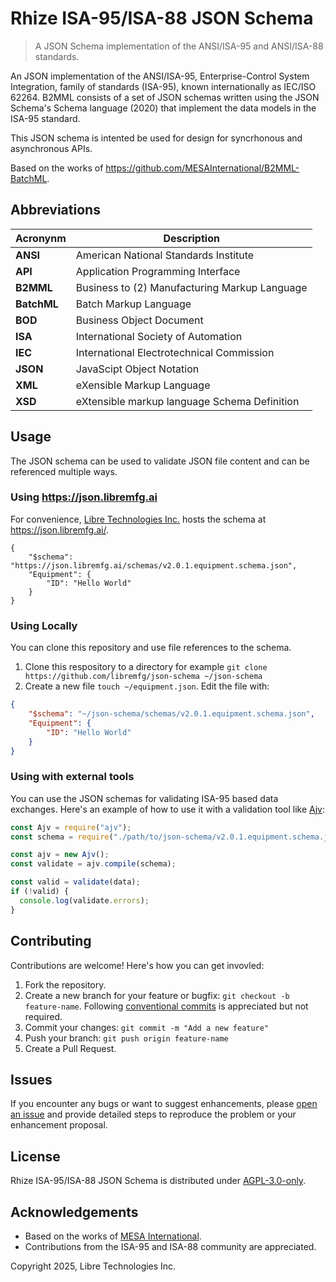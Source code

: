 # Rhize ISA-95/ISA-88 JSON Schema

> A JSON Schema implementation of the ANSI/ISA-95 and ANSI/ISA-88 standards.

An JSON implementation of the ANSI/ISA-95, Enterprise-Control System Integration, family of standards (ISA-95), known internationally as IEC/ISO 62264. B2MML consists of a set of JSON schemas written using the JSON Schema's Schema language (2020) that implement the data models in the ISA-95 standard.

This JSON schema is intented be used for design for syncrhonous and asynchronous APIs.

Based on the works of https://github.com/MESAInternational/B2MML-BatchML.

## Abbreviations

| Acronynm    | Description                                                   |
|-------------|---------------------------------------------------------------|
| **ANSI**    | American National Standards Institute                         |
| **API**     | Application Programming Interface                             |
| **B2MML**   | Business to (2) Manufacturing Markup Language                 |
| **BatchML** | Batch Markup Language                                         |
| **BOD**     | Business Object Document                                      | 
| **ISA**     | International Society of Automation                           |
| **IEC**     | International Electrotechnical Commission                     | 
| **JSON**    | JavaScipt Object Notation                                     |
| **XML**     | eXensible Markup Language                                     |
| **XSD**     | eXtensible markup language Schema Definition                  |

## Usage

The JSON schema can be used to validate JSON file content and can be referenced multiple ways. 

### Using https://json.libremfg.ai

For convenience, [Libre Technologies Inc.](http://www.libremfg.com/) hosts the schema at https://json.libremfg.ai/.

```
{
    "$schema": "https://json.libremfg.ai/schemas/v2.0.1.equipment.schema.json",
    "Equipment": {
        "ID": "Hello World"
    }
}
```

### Using Locally

You can clone this repository and use file references to the schema.

1. Clone this respository to a directory for example `git clone https://github.com/libremfg/json-schema ~/json-schema`
2. Create a new file `touch ~/equipment.json`. Edit the file with:

```json
{
    "$schema": "~/json-schema/schemas/v2.0.1.equipment.schema.json",
    "Equipment": {
        "ID": "Hello World"
    }
}
```

### Using with external tools

You can use the JSON schemas for validating ISA-95 based data exchanges. Here's an example of how to use it with a validation tool like [Ajv](https://ajv.js.org/):

```js
const Ajv = require("ajv");
const schema = require("./path/to/json-schema/v2.0.1.equipment.schema.json");

const ajv = new Ajv();
const validate = ajv.compile(schema);

const valid = validate(data);
if (!valid) {
  console.log(validate.errors);
}
```

## Contributing 

Contributions are welcome! Here's how you can get invovled:

1. Fork the repository.
2. Create a new branch for your feature or bugfix: `git checkout -b feature-name`. Following [conventional commits](https://www.conventionalcommits.org/en/v1.0.0/) is appreciated but not required.
3. Commit your changes: `git commit -m "Add a new feature"`
4. Push your branch: `git push origin feature-name`
5. Create a Pull Request.

## Issues

If you encounter any bugs or want to suggest enhancements, please [open an issue](https://github.com/libremfg/json-schema/issues/new) and provide detailed steps to reproduce the problem or your enhancement proposal.

## License

Rhize ISA-95/ISA-88 JSON Schema is distributed under [AGPL-3.0-only](LICENSE).

## Acknowledgements

- Based on the works of [MESA International](https://github.com/MESAInternational/B2MML-BatchML).
- Contributions from the ISA-95 and ISA-88 community are appreciated.

Copyright 2025, Libre Technologies Inc.

